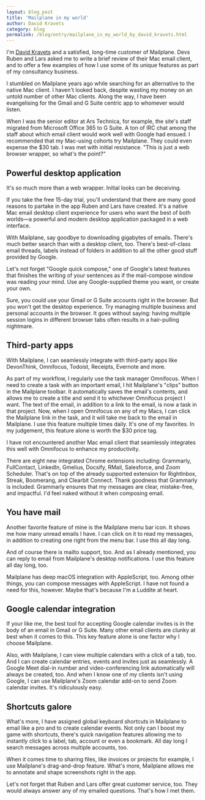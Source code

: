 ```yaml
---
layout: blog_post
title: 'Mailplane in my world'
author: David Kravets
category: blog
permalink: /blog/entry/mailplane_in_my_world_by_david_kravets.html
---
```


I'm [David Kravets](https://www.linkedin.com/in/davidkravets/) and a satisfied, long-time customer of Mailplane. Devs Ruben and Lars asked me to write a brief review of their Mac email client, and to offer a few examples of how I use some of its unique features as part of my consultancy business.

I stumbled on Mailplane years ago while searching for an alternative to the native Mac client. I haven't looked back, despite wasting my money on an untold number of other Mac clients. Along the way, I have been evangelising for the Gmail and G Suite centric app to whomever would listen.

When I was the senior editor at Ars Technica, for example, the site's staff migrated from Microsoft Office 365 to G Suite. A ton of IRC chat among the staff about which email client would work well with Google had ensued. I recommended that my Mac-using cohorts try Mailplane. They could even expense the $30 tab. I was met with initial resistance. "This is just a web browser wrapper, so what's the point?"


Powerful desktop application
---

It's so much more than a web wrapper. Initial looks can be deceiving.

If you take the free 15-day trial, you'll understand that there are many good reasons to partake in the app Ruben and Lars have created. It's a native Mac email desktop client experience for users who want the best of both worlds—a powerful and modern desktop application packaged in a web interface.

With Mailplane, say goodbye to downloading gigabytes of emails. There's much better search than with a desktop client, too. There's best-of-class email threads, labels instead of folders in addition to all the other good stuff provided by Google.

Let's not forget "Google quick compose," one of Google's latest features that finishes the writing of your sentences as if the mail-compose window was reading your mind. Use any Google-supplied theme you want, or create your own.

Sure, you could use your Gmail or G Suite accounts right in the browser. But you won't get the desktop experience. Try managing multiple business and personal accounts in the browser. It goes without saying: having multiple session logins in different browser tabs often results in a hair-pulling nightmare.


Third-party apps
---

With Mailplane, I can seamlessly integrate with third-party apps like DevonThink, Omnifocus, Todoist, Receipts, Evernote and more.

As part of my workflow, I regularly use the task manager Omnifocus. When I need to create a task with an important email, I hit Mailplane's "clips" button in the Mailplane toolbar. It automatically saves the email's contents, and allows me to create a title and send it to whichever Omnifocus project I want. The text of the email, in addition to a link to the email, is now a task in that project. Now, when I open Omnifocus on any of my Macs, I can click the Mailplane link in the task, and it will take me back to the email in Mailplane. I use this feature multiple times daily. It's one of my favorites. In my judgement, this feature alone is worth the $30 price tag.

I have not encountered another Mac email client that seamlessly integrates this well with Omnifocus to enhance my productivity.

There are eight new integrated Chrome extensions  including: Grammarly, FullContact, LinkedIn, Gmelius, Docsify, RMail, Salesforce, and Zoom Scheduler. That's on top of the already supported extension for RightInbox, Streak, Boomerang, and Clearbit Connect. Thank goodness that Grammarly is included. Grammarly ensures that my messages are clear, mistake-free, and impactful. I'd feel naked without it when composing email.


You have mail
---

Another favorite feature of mine is the Mailplane menu bar icon. It shows me how many unread emails I have. I can click on it to read my messages, in addition to creating one right from the menu bar. I use this all day long.

And of course there is mailto support, too. And as I already mentioned, you can reply to email from Mailplane's desktop notifications. I use this feature all day long, too.

Mailplane has deep macOS integration with AppleScript, too. Among other things, you can compose messages with AppleScript. I have not found a need for this, however. Maybe that's because I'm a Luddite at heart.


Google calendar integration
---

If your like me, the best tool for accepting Google calendar invites is in the body of an email in Gmail or G Suite. Many other email clients are clunky at best when it comes to this. This key feature alone is one factor why I choose Mailplane.

Also, with Mailplane, I can view multiple calendars with a click of a tab, too. And I can create calendar entries, events and invites just as seamlessly. A Google Meet dial-in number and video-conferencing link automatically will always be created, too. And when I know one of my clients isn't using Google, I can use Mailplane's Zoom calendar add-on to send Zoom calendar invites. It's ridiculously easy.


Shortcuts galore
---

What's more, I have assigned global keyboard shortcuts in Mailplane to email like a pro and to create calendar events. Not only can I boost my game with shortcuts, there's quick navigation features allowing me to instantly click to a label, tab, account or even a bookmark. All day long I search messages across multiple accounts, too.

When it comes time to sharing files, like invoices or projects for example, I use Mailplane's drag-and-drop feature. What's more, Mailplane allows me to annotate and shape screenshots right in the app.

Let's not forget that Ruben and Lars offer great customer service, too. They would always answer any of my emailed questions. That's how I met them.
